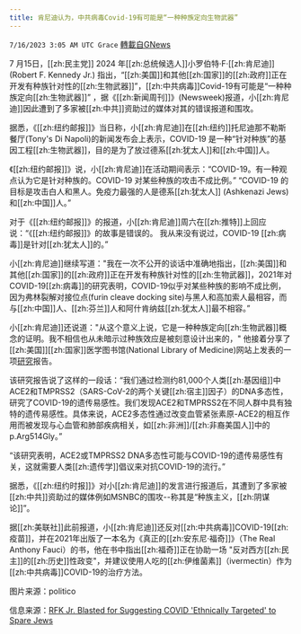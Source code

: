 ```yaml
---
title: 肯尼迪认为，中共病毒Covid-19有可能是“一种种族定向生物武器”
---
```

`7/16/2023 3:05 AM UTC Grace` [轉載自GNews](https://gnews.org/articles/1463716)

 7 月15日，[[zh:民主党]] 2024 年[[zh:总统候选人]]小罗伯特·F·[[zh:肯尼迪]] (Robert F. Kennedy Jr.) 指出，“[[zh:美国]]和其他[[zh:国家]]的[[zh:政府]]正在开发有种族针对性的[[zh:生物武器]]”，[[zh:中共病毒]]Covid-19有可能是“一种种族定向[[zh:生物武器]]” ，据《[[zh:新闻周刊]]》(Newsweek)报道，小[[zh:肯尼迪]]因此遭到了多家被[[zh:中共]]资助过的媒体对其的错误报道和围攻。

据悉，《[[zh:纽约邮报]]》当日称，小[[zh:肯尼迪]]在[[zh:纽约]]托尼迪那不勒斯餐厅(Tony's Di Napoli)的新闻发布会上表示，COVID-19 是一种“针对种族”的基因工程[[zh:生物武器]]，目的是为了放过德系[[zh:犹太人]]和[[zh:中国]]人。

《[[zh:纽约邮报]]》说，小[[zh:肯尼迪]]在活动期间表示：“COVID-19。有一种观点认为它是针对种族的。COVID-19 对某些种族的攻击不成比例。” “COVID-19 的目标是攻击白人和黑人。免疫力最强的人是德系[[zh:犹太人]] (Ashkenazi Jews)和[[zh:中国]]人。”

对于《[[zh:纽约邮报]]》的报道，小[[zh:肯尼迪]]周六在[[zh:推特]]上回应说：“《[[zh:纽约邮报]]》的故事是错误的。 我从来没有说过，COVID-19 [[zh:病毒]]是针对[[zh:犹太人]]的。”

小[[zh:肯尼迪]]继续写道："我在一次不公开的谈话中准确地指出，[[zh:美国]]和其他[[zh:国家]]的[[zh:政府]]正在开发有种族针对性的[[zh:生物武器]]，2021年对COVID-19[[zh:病毒]]的研究表明，COVID-19似乎对某些种族的影响不成比例，因为弗林裂解对接位点(furin cleave docking site)与黑人和高加索人最相容，而与[[zh:中国]]人、[[zh:芬兰]]人和阿什肯纳兹[[zh:犹太人]]最不相容。”

小[[zh:肯尼迪]]还说道："从这个意义上说，它是一种种族定向[[zh:生物武器]]概念的证明。我不相信也从未暗示过种族效应是被刻意设计出来的，" 他接着分享了[[zh:美国]][[zh:国家]]医学图书馆(National Library of Medicine)网站上发表的一项[研究](https://pubmed.ncbi.nlm.nih.gov/32664879/)报告。

该研究报告说了这样的一段话：“我们通过检测约81,000个人类[[zh:基因组]]中ACE2和TMPRSS2（SARS-CoV-2的两个关键[[zh:宿主]]因子）的DNA多态性，研究了COVID-19的遗传易感性。我们发现ACE2和TMPRSS2在不同人群中具有独特的遗传易感性。具体来说，ACE2多态性通过改变血管紧张素原\-ACE2的相互作用而被发现与心血管和肺部疾病相关，如[[zh:非洲]]/[[zh:非裔美国人]]中的p.Arg514Gly。”

“该研究表明，ACE2或TMPRSS2 DNA多态性可能与COVID-19的遗传易感性有关，这就需要人类[[zh:遗传学]]倡议来对抗COVID-19的流行。”

据悉，《[[zh:纽约时报]]》对小[[zh:肯尼迪]]的发言进行报道后，其遭到了多家被[[zh:中共]]资助过的媒体例如MSNBC的围攻--称其是“种族主义，[[zh:阴谋论]]”。

据[[zh:美联社]]此前报道，小[[zh:肯尼迪]]还反对[[zh:中共病毒]]COVID-19[[zh:疫苗]]，并在2021年出版了一本名为《真正的[[zh:安东尼·福奇]]》（The Real Anthony Fauci）的书，他在书中指出[[zh:福奇]]正在协助一场 "反对西方[[zh:民主]]的[[zh:历史]]性政变"，并建议使用人吃的[[zh:伊维菌素]]（ivermectin）作为[[zh:中共病毒]]COVID-19的治疗方法。

图片来源：politico

信息来源：[RFK Jr. Blasted for Suggesting COVID 'Ethnically Targeted' to Spare Jews](https://www.newsweek.com/rfk-jr-blasted-suggesting-covid-ethnically-targeted-spare-jews-1813186)
